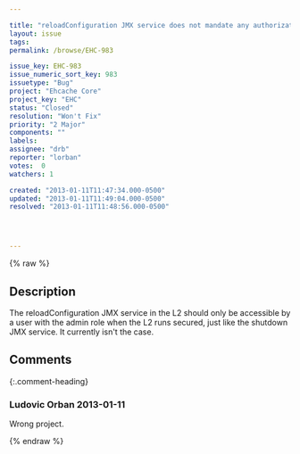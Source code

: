 ```yaml
---

title: "reloadConfiguration JMX service does not mandate any authorization"
layout: issue
tags: 
permalink: /browse/EHC-983

issue_key: EHC-983
issue_numeric_sort_key: 983
issuetype: "Bug"
project: "Ehcache Core"
project_key: "EHC"
status: "Closed"
resolution: "Won't Fix"
priority: "2 Major"
components: ""
labels: 
assignee: "drb"
reporter: "lorban"
votes:  0
watchers: 1

created: "2013-01-11T11:47:34.000-0500"
updated: "2013-01-11T11:49:04.000-0500"
resolved: "2013-01-11T11:48:56.000-0500"




---
```


{% raw %}

## Description

<div markdown="1" class="description">

The reloadConfiguration JMX service in the L2 should only be accessible by a user with the admin role when the L2 runs secured, just like the shutdown JMX service. It currently isn't the case.

</div>

## Comments


{:.comment-heading}
### **Ludovic Orban** <span class="date">2013-01-11</span>

<div markdown="1" class="comment">

Wrong project.

</div>



{% endraw %}
